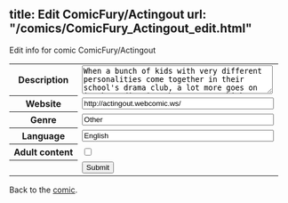 title: Edit ComicFury/Actingout
url: "/comics/ComicFury_Actingout_edit.html"
---
Edit info for comic ComicFury/Actingout

<form name="comic" action="http://gaepostmail.appspot.com/comic/" method="post">
<table class="comicinfo">
<tr>
<th>Description</th><td><textarea name="description" cols="40" rows="3">When a bunch of kids with very different personalities come together in their school's drama club, a lot more goes on in the auditorium than you may think! Follow the dramatic lives of Clinton, Ollie, Tasha, and the rest of the gang as they set the scene and put on a heck of a performance, both on and off the stage! Updates are on Sundays and Thursdays!</textarea></td>
</tr>
<tr>
<th>Website</th><td><input type="text" name="url" value="http://actingout.webcomic.ws/" size="40"/></td>
</tr>
<tr>
<th>Genre</th><td><input type="text" name="genre" value="Other" size="40"/></td>
</tr>
<tr>
<th>Language</th><td><input type="text" name="language" value="English" size="40"/></td>
</tr>
<tr>
<th>Adult content</th><td><input type="checkbox" name="adult" value="adult" /></td>
</tr>
<tr>
<th></th><td>
<input type="hidden" name="comic" value="ComicFury_Actingout" />
<input type="submit" name="submit" value="Submit" />
</td>
</tr>
</table>
</form>

Back to the [comic](ComicFury_Actingout.html).

